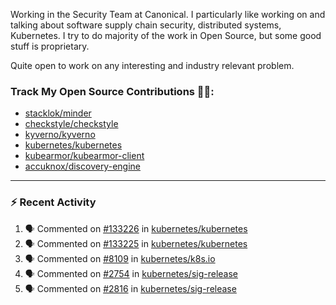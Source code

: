 Working in the Security Team at Canonical. I particularly like working on and talking about software supply chain security, distributed systems, Kubernetes. I try to do majority of the work in Open Source, but some good stuff is proprietary.

Quite open to work on any interesting and industry relevant problem. 

### Track My Open Source Contributions 👨‍💻: 
 - [stacklok/minder](https://github.com/stacklok/minder/pulls?q=is%3Apr+author%3AVyom-Yadav+is%3Amerged+)
 - [checkstyle/checkstyle](https://github.com/checkstyle/checkstyle/pulls?q=is%3Apr+author%3AVyom-Yadav+is%3Amerged+)
 - [kyverno/kyverno](https://github.com/kyverno/kyverno/pulls?q=is%3Apr+author%3AVyom-Yadav+is%3Amerged+)
 - [kubernetes/kubernetes](https://github.com/kubernetes/kubernetes/issues?q=is%3Aissue+author%3AVyom-Yadav)
 - [kubearmor/kubearmor-client](https://github.com/kubearmor/kubearmor-client/pulls?q=is%3Amerged+is%3Apr+author%3AVyom-Yadav+)
 - [accuknox/discovery-engine](https://github.com/accuknox/discovery-engine/pulls?q=is%3Amerged+is%3Apr+author%3AVyom-Yadav+)
---

### :zap: Recent Activity

<!--START_SECTION:activity-->
1. 🗣 Commented on [#133226](https://github.com/kubernetes/kubernetes/pull/133226#issuecomment-3124049247) in [kubernetes/kubernetes](https://github.com/kubernetes/kubernetes)
2. 🗣 Commented on [#133225](https://github.com/kubernetes/kubernetes/pull/133225#issuecomment-3121251793) in [kubernetes/kubernetes](https://github.com/kubernetes/kubernetes)
3. 🗣 Commented on [#8109](https://github.com/kubernetes/k8s.io/pull/8109#issuecomment-3111985012) in [kubernetes/k8s.io](https://github.com/kubernetes/k8s.io)
4. 🗣 Commented on [#2754](https://github.com/kubernetes/sig-release/pull/2754#issuecomment-3111691187) in [kubernetes/sig-release](https://github.com/kubernetes/sig-release)
5. 🗣 Commented on [#2816](https://github.com/kubernetes/sig-release/pull/2816#issuecomment-3094627252) in [kubernetes/sig-release](https://github.com/kubernetes/sig-release)
<!--END_SECTION:activity-->
